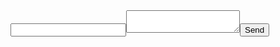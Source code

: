 <form action="http://formspree.io/dyuzko@email.com"><input type="email" name="_replyto"><textarea   name="body"></textarea><input type="submit" value="Send"></form>